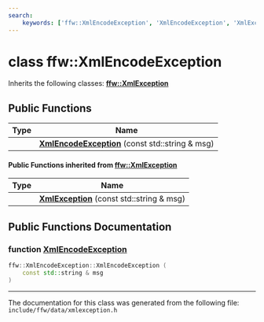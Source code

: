 ```yaml
---
search:
    keywords: ['ffw::XmlEncodeException', 'XmlEncodeException', 'XmlException']
---
```


# class ffw::XmlEncodeException



Inherits the following classes: **[ffw::XmlException](classffw_1_1_xml_exception.md)**

## Public Functions

|Type|Name|
|-----|-----|
||[**XmlEncodeException**](classffw_1_1_xml_encode_exception.md#1a10bbb8f164ee2a39917c89cc6ac9a033) (const std::string & msg) |


#### Public Functions inherited from [ffw::XmlException](classffw_1_1_xml_exception.md)

|Type|Name|
|-----|-----|
||[**XmlException**](classffw_1_1_xml_exception.md#1aa6fb803b84b20d6111f43675e0ced4aa) (const std::string & msg) |


## Public Functions Documentation

### function <a id="1a10bbb8f164ee2a39917c89cc6ac9a033" href="#1a10bbb8f164ee2a39917c89cc6ac9a033">XmlEncodeException</a>

```cpp
ffw::XmlEncodeException::XmlEncodeException (
    const std::string & msg
)
```





----------------------------------------
The documentation for this class was generated from the following file: `include/ffw/data/xmlexception.h`
